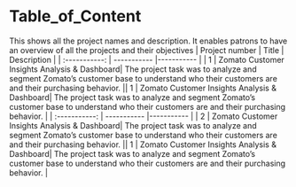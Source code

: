 # Table_of_Content
This shows all the project names and description. It enables patrons to have an overview of all the projects and their objectives
| Project number | Title | Description |
| :-----------: | ----------- |----------- |
| 1 | Zomato Customer Insights Analysis & Dashboard| The project task was to analyze and segment Zomato’s customer base to understand who their customers are and their purchasing behavior. || 1 | Zomato Customer Insights Analysis & Dashboard| The project task was to analyze and segment Zomato’s customer base to understand who their customers are and their purchasing behavior. |
| :-----------: | ----------- |----------- |
| 2 | Zomato Customer Insights Analysis & Dashboard| The project task was to analyze and segment Zomato’s customer base to understand who their customers are and their purchasing behavior. || 1 | Zomato Customer Insights Analysis & Dashboard| The project task was to analyze and segment Zomato’s customer base to understand who their customers are and their purchasing behavior. |
